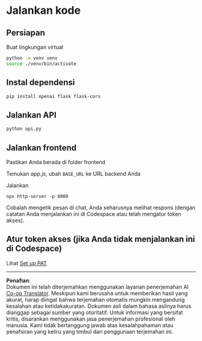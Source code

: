 <!--
CO_OP_TRANSLATOR_METADATA:
{
  "original_hash": "537f02a36d73db093cbb8b9b44867645",
  "translation_date": "2025-09-01T15:48:54+00:00",
  "source_file": "9-chat-project/solution/backend/python/README.md",
  "language_code": "id"
}
-->
# Jalankan kode

## Persiapan

Buat lingkungan virtual

```sh
python -m venv venv
source ./venv/bin/activate
```

## Instal dependensi

```sh
pip install openai flask flask-cors 
```

## Jalankan API

```sh
python api.py
```

## Jalankan frontend

Pastikan Anda berada di folder frontend

Temukan *app.js*, ubah `BASE_URL` ke URL backend Anda

Jalankan

```
npx http-server -p 8000
```

Cobalah mengetik pesan di chat, Anda seharusnya melihat respons (dengan catatan Anda menjalankan ini di Codespace atau telah mengatur token akses).

## Atur token akses (jika Anda tidak menjalankan ini di Codespace)

Lihat [Set up PAT](https://docs.github.com/en/authentication/keeping-your-account-and-data-secure/managing-your-personal-access-tokens)

---

**Penafian**:  
Dokumen ini telah diterjemahkan menggunakan layanan penerjemahan AI [Co-op Translator](https://github.com/Azure/co-op-translator). Meskipun kami berusaha untuk memberikan hasil yang akurat, harap diingat bahwa terjemahan otomatis mungkin mengandung kesalahan atau ketidakakuratan. Dokumen asli dalam bahasa aslinya harus dianggap sebagai sumber yang otoritatif. Untuk informasi yang bersifat kritis, disarankan menggunakan jasa penerjemahan profesional oleh manusia. Kami tidak bertanggung jawab atas kesalahpahaman atau penafsiran yang keliru yang timbul dari penggunaan terjemahan ini.
